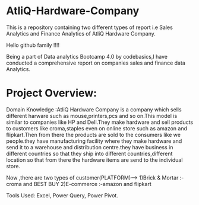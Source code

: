 # AtliQ-Hardware-Company
This is a repository containing two different types of report i.e Sales Analytics and Finance Analytics of AtliQ Hardware Company.

Hello github family !!!!

Being a part of Data analytics Bootcamp 4.0 by codebasics,I have conducted a comprehensive report on companies sales and finance data Analytics.

# Project Overview:
Domain Knowledge :AtliQ Hardware Company is a company which sells different harware such as mouse,printers,pcs and so on.This model is similar to companies like HP and Dell.They make hardware and sell products to customers like croma,staples even on online store such as amazon and flipkart.Then from there the products are sold to the consumers like we people.they have manufacturing facility where they make hardware and send it to a warehouse and distribution centre.they have business in different countries so that they ship into different countries,different location so that from there the hardware items are send to the individual store.

Now ,there are two types of customer(PLATFORM)--> 1)Brick & Mortar :-croma and BEST BUY
                                                  2)E-commerce     :-amazon and flipkart
                                                  

Tools Used: Excel, Power Query, Power Pivot.
